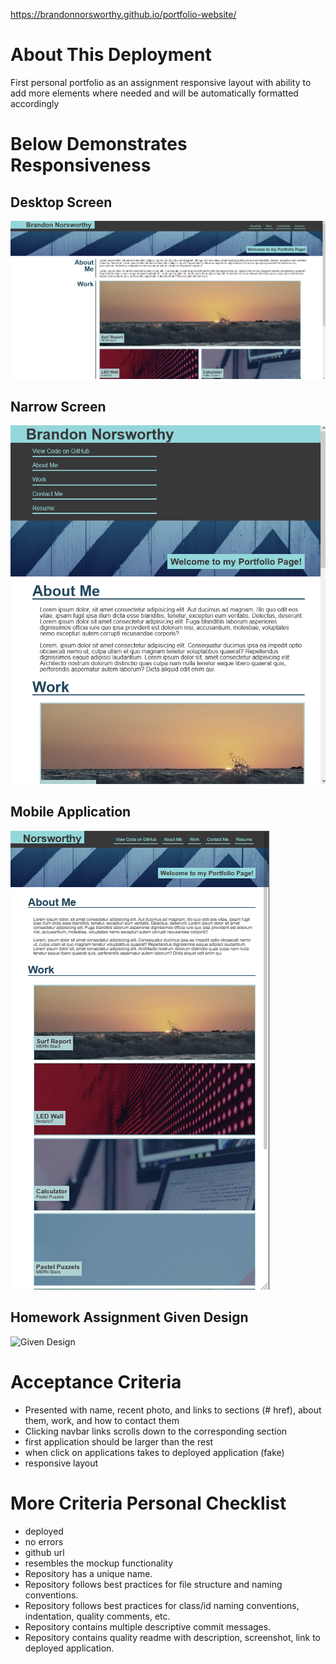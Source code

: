 https://brandonnorsworthy.github.io/portfolio-website/

# About This Deployment
First personal portfolio as an assignment responsive layout with ability to add more elements where needed and will be automatically formatted accordingly

# Below Demonstrates Responsiveness
## Desktop Screen

![Desktop Demo Image](./assets/images/readme/website_demo_max.png)

## Narrow Screen

![Smaller Screen Demo Image](./assets/images/readme/website_demo_medium.png)

## Mobile Application

![Mobile Demo Image](./assets/images/readme/website_demo_mobile.png)

## Homework Assignment Given Design

![Given Design](./assets/images/readme/given.gif)

# Acceptance Criteria
- Presented with name, recent photo, and links to sections (# href), about them, work, and how to contact them
- Clicking navbar links scrolls down to the corresponding section
- first application should be larger than the rest
- when click on applications takes to deployed application (fake)
- responsive layout

# More Criteria Personal Checklist
- deployed
- no errors
- github url
- resembles the mockup functionality
- Repository has a unique name.
- Repository follows best practices for file structure and naming conventions.
- Repository follows best practices for class/id naming conventions, indentation, quality comments, etc.
- Repository contains multiple descriptive commit messages.
- Repository contains quality readme with description, screenshot, link to deployed application.